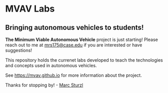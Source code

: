 # MVAV Labs
## Bringing autonomous vehicles to students!


**The Minimum Viable Autonomous Vehicle** project is just starting! Please reach out to me at mrs175@case.edu if you are interested or have suggestions!

This repository holds the currenet labs developed to teach the technologies and concepts used in autonomous vehicles.

See https://mvav.github.io for more information about the project.

Thanks for stopping by! - [Marc Sturzl](https://sturzl.com/)
